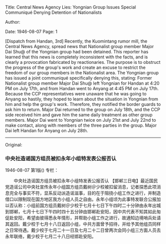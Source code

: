 Title: Central News Agency Lies: Yongnian Group Issues Special Communiqué Denying Detention of Nationalists

Author:

Date: 1946-08-07
Page: 1

[Dispatch from Handan, 3rd] Recently, the Kuomintang rumor mill, the Central News Agency, spread news that Nationalist group member Major Dai Shu@ of the Yongnian group had been detained. This reporter has learned that this news is completely inconsistent with the facts, and is clearly a provocation fabricated by reactionaries. The purpose is to obstruct the progress of the group's work and create an excuse to restrict the freedom of our group members in the Nationalist area. The Yongnian group has issued a joint communiqué specifically denying this, stating: Former Nationalist group member Major Dai Shu@ left Yongnian for Handan at 4:20 PM on July 17th, and from Handan went to Anyang at 4:45 PM on July 17th. Because the CCP representatives were unaware that he was going to Anyang so hastily, they hoped to learn about the situation in Yongnian from him and help the group's work. Therefore, they notified the border guards to ask him to return. Major Dai returned to the group on July 18th, and the CCP side received him and gave him the same daily treatment as other group members. Major Dai went to Yongnian twice on July 21st and July 22nd to make contact, along with members of the three parties in the group. Major Dai left Handan for Anyang on July 28th.



<hr /> 

Original: 


### 中央社造谣国方组员被扣永年小组特发表公报否认

1946-08-07
第1版()
专栏：

　　中央社造谣国方组员被扣永年小组特发表公报否认
    【邯郸三日电】最近国民党造谣公司中央社宣传永年小组国方组员戴树＠少校被扣留消息，记者探悉此项消息完全与事实不符，显系反动派造谣滋事，目的在于阻挠小组工作之进行，并制造借口以限制现在国方地区我方小组人员之自由。永年小组顷为此事特发联合公报加以否认称：小组前国方组员戴树＠少校于七月十七日下午四时二十分钟由永年出城到邯郸，七月十七日下午四时四十五分钟由邯郸赴安阳，因中共代表不知其如此匆促赴安阳，希望由彼得悉永年情形，并帮助小组工作之进行，故通知边境哨兵处请其返回。戴少校于七月十八日返回小组，中共方面曾予招待，并给予其他组员同样之日常待遇。戴少校于七月二十一日及七月二十二日曾两次会同小组三方面人员去永年联络，戴少校于七月二十八日经邯赴安阳。
